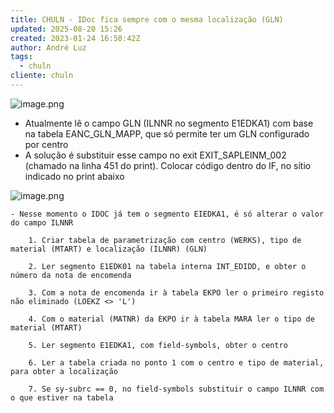 ```yaml
---
title: CHULN - IDoc fica sempre com o mesma localização (GLN)
updated: 2025-08-20 15:26
created: 2023-01-24 16:50:42Z
author: André Luz
tags:
  - chuln
cliente: chuln
---
```


![image.png](image-6.png)

- Atualmente lê o campo GLN (ILNNR no segmento E1EDKA1) com base na tabela EANC_GLN_MAPP, que só permite ter um GLN configurado por centro
- A solução é substituir esse campo no exit EXIT_SAPLEINM_002 (chamado na linha 451 do print). Colocar código dentro do IF, no sítio indicado no print abaixo

![image.png](image-5.png)

    - Nesse momento o IDOC já tem o segmento EIEDKA1, é só alterar o valor do campo ILNNR

        1. Criar tabela de parametrização com centro (WERKS), tipo de material (MTART) e localização (ILNNR) (GLN)

        2. Ler segmento E1EDK01 na tabela interna INT_EDIDD, e obter o número da nota de encomenda

        3. Com a nota de encomenda ir à tabela EKPO ler o primeiro registo não eliminado (LOEKZ <> 'L')

        4. Com o material (MATNR) da EKPO ir à tabela MARA ler o tipo de material (MTART)

        5. Ler segmento E1EDKA1, com field-symbols, obter o centro

        6. Ler a tabela criada no ponto 1 com o centro e tipo de material, para obter a localização

        7. Se sy-subrc == 0, no field-symbols substituir o campo ILNNR com o que estiver na tabela